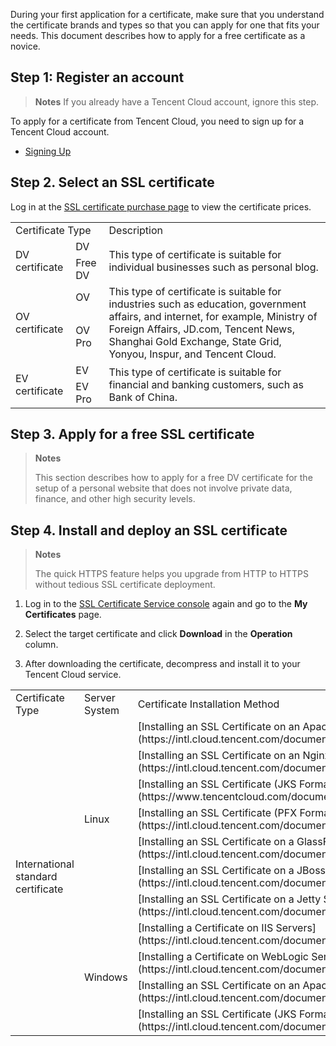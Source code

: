 During your first application for a certificate, make sure that you understand the certificate brands and types so that you can apply for one that fits your needs. This document describes how to apply for a free certificate as a novice.

## Step 1: Register an account

> **Notes**
> If you already have a Tencent Cloud account, ignore this step.
> 


To apply for a certificate from Tencent Cloud, you need to sign up for a Tencent Cloud account.
- [Signing Up](https://intl.cloud.tencent.com/document/product/378/17985)



## Step 2. Select an SSL certificate

Log in at the [SSL certificate purchase page](https://intl.cloud.tencent.com/pricing/ssl) to view the certificate prices.
<table>
<tr>
<td rowspan="1" colSpan="2" >Certificate Type</td>
<td rowspan="1" colSpan="1" >Description</td>
</tr>
<tr>
<td rowspan="2" colSpan="1" >DV certificate</td>
<td rowspan="1" colSpan="1" >DV</td>
<td rowspan="2" colSpan="1" >This type of certificate is suitable for individual businesses such as personal blog.</td>
</tr>
<tr>
<td rowspan="1" colSpan="1" >Free DV</td>
</tr>
<tr>
<td rowspan="2" colSpan="1" >OV certificate</td>
<td rowspan="1" colSpan="1" >OV</td>
<td rowspan="2" colSpan="1" >This type of certificate is suitable for industries such as education, government affairs, and internet, for example, Ministry of Foreign Affairs, JD.com, Tencent News, Shanghai Gold Exchange, State Grid, Yonyou, Inspur, and Tencent Cloud.</td>
</tr>
<tr>
<td rowspan="1" colSpan="1" >OV Pro</td>
</tr>
<tr>
<td rowspan="2" colSpan="1" >EV certificate</td>
<td rowspan="1" colSpan="1" >EV</td>
<td rowspan="2" colSpan="1" >This type of certificate is suitable for financial and banking customers, such as Bank of China.</td>
</tr>
<tr>
<td rowspan="1" colSpan="1" >EV Pro</td>
</tr>
</table>


## Step 3. Apply for a free SSL certificate

> **Notes**
> 
> This section describes how to apply for a free DV certificate for the setup of a personal website that does not involve private data, finance, and other high security levels.
> 



## Step 4. Install and deploy an SSL certificate

> **Notes**
> 
> The quick HTTPS feature helps you upgrade from HTTP to HTTPS without tedious SSL certificate deployment.

1. Log in to the [SSL Certificate Service console](https://console.cloud.tencent.com/ssl) again and go to the **My Certificates** page.

2. Select the target certificate and click **Download** in the **Operation** column.

3. After downloading the certificate, decompress and install it to your Tencent Cloud service.



<table>
<tr>
<td rowspan="1" colSpan="1" >Certificate Type</td>
<td rowspan="1" colSpan="1" >Server System</td>
<td rowspan="1" colSpan="1" >Certificate Installation Method</td>
</tr>
<tr>
<td rowspan="12" colSpan="1" >International standard certificate</td>
<td rowspan="8" colSpan="1" >Linux</td>
</tr>
<tr>
<td rowspan="1" colSpan="1" > [Installing an SSL Certificate on an Apache Server (Linux)](https://intl.cloud.tencent.com/document/product/1007/30953)</td>
</tr>
<tr>
<td rowspan="1" colSpan="1" >[Installing an SSL Certificate on an Nginx Server](https://intl.cloud.tencent.com/document/product/1007/30954)</td>
</tr>
<tr>
<td rowspan="1" colSpan="1" >[Installing an SSL Certificate (JKS Format) on a Tomcat Server](https://www.tencentcloud.com/document/product/1007/50805)</td>
</tr>
<tr>
<td rowspan="1" colSpan="1" >[Installing an SSL Certificate (PFX Format) on a Tomcat Server](https://intl.cloud.tencent.com/document/product/1007/30956)</td>
</tr>
<tr>
<td rowspan="1" colSpan="1" >[Installing an SSL Certificate on a GlassFish Server](https://intl.cloud.tencent.com/document/product/1007/36565)</td>
</tr>
<tr>
<td rowspan="1" colSpan="1" >[Installing an SSL Certificate on a JBoss Server](https://intl.cloud.tencent.com/document/product/1007/36566)</td>
</tr>
<tr>
<td rowspan="1" colSpan="1" >[Installing an SSL Certificate on a Jetty Server](https://intl.cloud.tencent.com/document/product/1007/36567)</td>
</tr>
<tr>
<td rowspan="4" colSpan="1" >Windows</td>
<td rowspan="1" colSpan="1" >[Installing a Certificate on IIS Servers](https://intl.cloud.tencent.com/document/product/1007/30955)</td>
</tr>
<tr>
<td rowspan="1" colSpan="1" >[Installing a Certificate on WebLogic Servers](https://intl.cloud.tencent.com/document/product/1007/38093)</td>
</tr>
<tr>
<td rowspan="1" colSpan="1" >[Installing an SSL Certificate on an Apache Server (Windows)](https://intl.cloud.tencent.com/document/product/1007/50198)</td>
</tr>
<tr>
<td rowspan="1" colSpan="1" >[Installing an SSL Certificate (JKS Format) on a Tomcat Server](https://intl.cloud.tencent.com/document/product/1007/43804)</td>
</tr>
</table>


